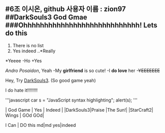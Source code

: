#6조 이시온, github 사용자 이름 : zion97
##DarkSouls3 God Gmae
###Ohhhhhhhhhhhhhhhhhhhhhhhhhhhh!
Lets do this
----------
1. There is no list
2. Yes indeed
..*Really

*Yeeee
-Ho
+Yes


*Andro Posaidon*, Yeah
-My **girlfriend** is so cute!
-I **do love** her
 -~~YEEEEEEE~~

Hey, Try [DarkSouls3](https://namu.wiki/w/%EB%8B%A4%ED%81%AC%20%EC%86%8C%EC%9A%B8%203).
(So good game yeah)

I do hate it!!!!!!!!

'''javascript
car s = "JavaScript syntax highlighting";
alert(s);
'''

| God Game |  Yes  | Indeed |
|DarkSouls3|Praise |The Sun!|
|StarCraft2| Wings | GOd GOd|

I Can | DO this
md|md
yes|indeed
